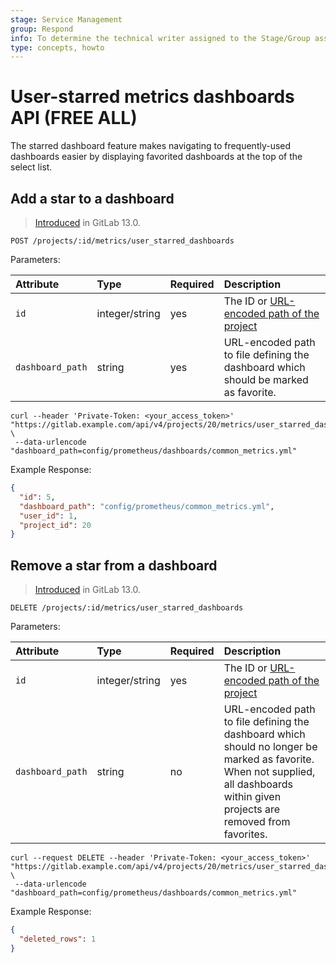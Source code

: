 ```yaml
---
stage: Service Management
group: Respond
info: To determine the technical writer assigned to the Stage/Group associated with this page, see https://about.gitlab.com/handbook/product/ux/technical-writing/#assignments
type: concepts, howto
---
```


# User-starred metrics dashboards API **(FREE ALL)**

The starred dashboard feature makes navigating to frequently-used dashboards easier
by displaying favorited dashboards at the top of the select list.

## Add a star to a dashboard

> [Introduced](https://gitlab.com/gitlab-org/gitlab/-/merge_requests/31316) in GitLab 13.0.

```plaintext
POST /projects/:id/metrics/user_starred_dashboards
```

Parameters:

| Attribute      | Type           | Required | Description                                                                  |
|:---------------|:---------------|:---------|:-----------------------------------------------------------------------------|
| `id` | integer/string | yes | The ID or [URL-encoded path of the project](rest/index.md#namespaced-path-encoding) |
| `dashboard_path` | string        | yes      | URL-encoded path to file defining the dashboard which should be marked as favorite.   |

```shell
curl --header 'Private-Token: <your_access_token>' "https://gitlab.example.com/api/v4/projects/20/metrics/user_starred_dashboards" \
 --data-urlencode "dashboard_path=config/prometheus/dashboards/common_metrics.yml"
```

Example Response:

```json
{
  "id": 5,
  "dashboard_path": "config/prometheus/common_metrics.yml",
  "user_id": 1,
  "project_id": 20
}
```

## Remove a star from a dashboard

> [Introduced](https://gitlab.com/gitlab-org/gitlab/-/merge_requests/31892) in GitLab 13.0.

```plaintext
DELETE /projects/:id/metrics/user_starred_dashboards
```

Parameters:

| Attribute      | Type           | Required | Description                                                                  |
|:---------------|:---------------|:---------|:-----------------------------------------------------------------------------|
| `id` | integer/string | yes | The ID or [URL-encoded path of the project](rest/index.md#namespaced-path-encoding) |
| `dashboard_path` | string        | no      | URL-encoded path to file defining the dashboard which should no longer be marked as favorite. When not supplied, all dashboards within given projects are removed from favorites.   |

```shell
curl --request DELETE --header 'Private-Token: <your_access_token>' "https://gitlab.example.com/api/v4/projects/20/metrics/user_starred_dashboards" \
 --data-urlencode "dashboard_path=config/prometheus/dashboards/common_metrics.yml"
```

Example Response:

```json
{
  "deleted_rows": 1
}
```

